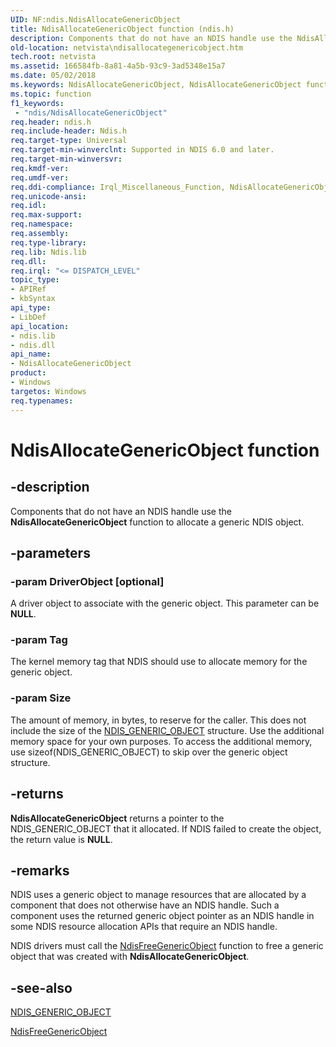 ```yaml
---
UID: NF:ndis.NdisAllocateGenericObject
title: NdisAllocateGenericObject function (ndis.h)
description: Components that do not have an NDIS handle use the NdisAllocateGenericObject function to allocate a generic NDIS object.
old-location: netvista\ndisallocategenericobject.htm
tech.root: netvista
ms.assetid: 166584fb-8a81-4a5b-93c9-3ad5348e15a7
ms.date: 05/02/2018
ms.keywords: NdisAllocateGenericObject, NdisAllocateGenericObject function [Network Drivers Starting with Windows Vista], ndis/NdisAllocateGenericObject, ndis_object_ref_bb08930d-d264-4580-be64-a48061ab8ad4.xml, netvista.ndisallocategenericobject
ms.topic: function
f1_keywords:
 - "ndis/NdisAllocateGenericObject"
req.header: ndis.h
req.include-header: Ndis.h
req.target-type: Universal
req.target-min-winverclnt: Supported in NDIS 6.0 and later.
req.target-min-winversvr: 
req.kmdf-ver: 
req.umdf-ver: 
req.ddi-compliance: Irql_Miscellaneous_Function, NdisAllocateGenericObject
req.unicode-ansi: 
req.idl: 
req.max-support: 
req.namespace: 
req.assembly: 
req.type-library: 
req.lib: Ndis.lib
req.dll: 
req.irql: "<= DISPATCH_LEVEL"
topic_type:
- APIRef
- kbSyntax
api_type:
- LibDef
api_location:
- ndis.lib
- ndis.dll
api_name:
- NdisAllocateGenericObject
product:
- Windows
targetos: Windows
req.typenames: 
---
```


# NdisAllocateGenericObject function


## -description


Components that do not have an NDIS handle use the 
  <b>NdisAllocateGenericObject</b> function to allocate a generic NDIS object.


## -parameters




### -param DriverObject [optional]

A driver object to associate with the generic object. This parameter can be <b>NULL</b>.


### -param Tag

The kernel memory tag that NDIS should use to allocate memory for the generic object.


### -param Size

The amount of memory, in bytes, to reserve for the caller. This does not include the size of the 
     <a href="https://docs.microsoft.com/windows-hardware/drivers/ddi/content/ndis/ns-ndis-_ndis_generic_object">NDIS_GENERIC_OBJECT</a> structure. Use the
     additional memory space for your own purposes. To access the additional memory, use 
     sizeof(NDIS_GENERIC_OBJECT) to skip over the generic object structure.


## -returns



<b>NdisAllocateGenericObject</b> returns a pointer to the NDIS_GENERIC_OBJECT that it allocated. If NDIS
     failed to create the object, the return value is <b>NULL</b>.




## -remarks



NDIS uses a generic object to manage resources that are allocated by a component that does not
    otherwise have an NDIS handle. Such a component uses the returned generic object pointer as an NDIS
    handle in some NDIS resource allocation APIs that require an NDIS handle.

NDIS drivers must call the 
    <a href="https://docs.microsoft.com/windows-hardware/drivers/ddi/content/ndis/nf-ndis-ndisfreegenericobject">NdisFreeGenericObject</a> function to
    free a generic object that was created with 
    <b>NdisAllocateGenericObject</b>.




## -see-also




<a href="https://docs.microsoft.com/windows-hardware/drivers/ddi/content/ndis/ns-ndis-_ndis_generic_object">NDIS_GENERIC_OBJECT</a>



<a href="https://docs.microsoft.com/windows-hardware/drivers/ddi/content/ndis/nf-ndis-ndisfreegenericobject">NdisFreeGenericObject</a>
 

 

